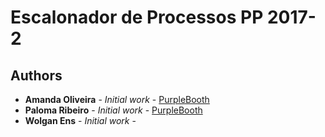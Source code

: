 # Escalonador de Processos PP 2017-2

## Authors

* **Amanda Oliveira** - *Initial work* - [PurpleBooth](https://github.com/PurpleBooth)
* **Paloma Ribeiro** - *Initial work* - [PurpleBooth](https://github.com/PurpleBooth)
* **Wolgan Ens** - *Initial work* - 
